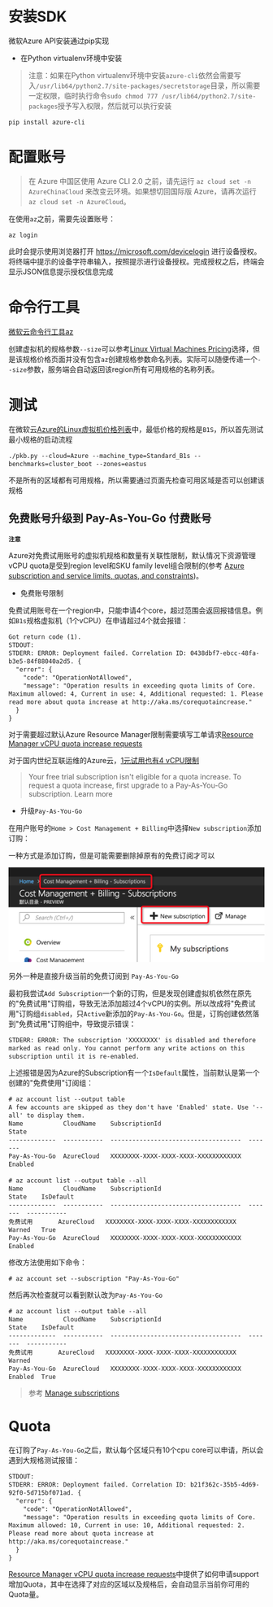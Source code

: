 

# 安装SDK

微软Azure API安装通过pip实现

* 在Python virtualenv环境中安装

> 注意：如果在Python virtualenv环境中安装`azure-cli`依然会需要写入`/usr/lib64/python2.7/site-packages/secretstorage`目录，所以需要一定权限，临时执行命令`sudo chmod 777 /usr/lib64/python2.7/site-packages`授予写入权限，然后就可以执行安装

```
pip install azure-cli
```

# 配置账号

> 在 Azure 中国区使用 Azure CLI 2.0 之前，请先运行 `az cloud set -n AzureChinaCloud` 来改变云环境。如果想切回国际版 Azure，请再次运行 `az cloud set -n AzureCloud`。

在使用`az`之前，需要先设置账号：

```
az login
```

此时会提示使用浏览器打开 https://microsoft.com/devicelogin 进行设备授权。将终端中提示的设备字符串输入，按照提示进行设备授权。完成授权之后，终端会显示JSON信息提示授权信息完成

# 命令行工具

[微软云命令行工具az](https://docs.microsoft.com/en-us/cli/azure/vm?view=azure-cli-latest#az-vm-create)

创建虚拟机的规格参数`--size`可以参考[Linux Virtual Machines Pricing](https://azure.microsoft.com/en-us/pricing/details/virtual-machines/linux/)选择，但是该规格价格页面并没有包含`az`创建规格参数命名列表。实际可以随便传递一个`--size`参数，服务端会自动返回该region所有可用规格的名称列表。

# 测试

在微软云[Azure的Linux虚拟机价格列表](https://azure.microsoft.com/en-us/pricing/details/virtual-machines/linux/)中，最低价格的规格是`B1S`，所以首先测试最小规格的启动流程

```
./pkb.py --cloud=Azure --machine_type=Standard_B1s --benchmarks=cluster_boot --zones=eastus
```

不是所有的区域都有可用规格，所以需要通过页面先检查可用区域是否可以创建该规格

## 免费账号升级到 Pay-As-You-Go 付费账号

**`注意`**

Azure对免费试用账号的虚拟机规格和数量有关联性限制，默认情况下资源管理vCPU quota是受到region level和SKU family level组合限制的(参考 [Azure subscription and service limits, quotas, and constraints](https://docs.microsoft.com/en-us/azure/azure-subscription-service-limits))。

* 免费账号限制

免费试用账号在一个region中，只能申请4个core，超过范围会返回报错信息。例如`B1s`规格虚拟机（1个vCPU）在申请超过4个就会报错：

```
Got return code (1).
STDOUT:
STDERR: ERROR: Deployment failed. Correlation ID: 0438dbf7-ebcc-48fa-b3e5-84f88040a2d5. {
  "error": {
    "code": "OperationNotAllowed",
    "message": "Operation results in exceeding quota limits of Core. Maximum allowed: 4, Current in use: 4, Additional requested: 1. Please read more about quota increase at http://aka.ms/corequotaincrease."
  }
}
```

对于需要超过默认Azure Resource Manager限制需要填写工单请求[Resource Manager vCPU quota increase requests](https://docs.microsoft.com/en-us/azure/azure-supportability/resource-manager-core-quotas-request)

对于国内世纪互联运维的Azure云，[1元试用也有4 vCPU限制](https://www.azure.cn/offers/ms-mc-azr-44p/)

> Your free trial subscription isn't eligible for a quota increase. To request a quota increase, first upgrade to a Pay-As-You-Go subscription. Learn more

* 升级`Pay-As-You-Go`

在用户账号的`Home > Cost Management + Billing`中选择`New subscription`添加订购：

一种方式是添加订购，但是可能需要删除掉原有的免费订阅才可以

![添加订购](../../../../img/performance/cloud/perfkit_benchmarker/azure/add_subscription.png)

另外一种是直接升级当前的免费订阅到 `Pay-As-You-Go`

最初我尝试`Add Subscription`一个新的订购，但是发现创建虚拟机依然在原先的"免费试用"订购组，导致无法添加超过4个vCPU的实例。所以改成将"免费试用"订购组`disabled`，只`Active`新添加的`Pay-As-You-Go`。但是，订购创建依然落到"免费试用"订购组中，导致提示错误：

```
STDERR: ERROR: The subscription 'XXXXXXXX' is disabled and therefore marked as read only. You cannot perform any write actions on this subscription until it is re-enabled.
```

上述报错是因为Azure的Subscription有一个`IsDefault`属性，当前默认是第一个创建的"免费使用"订阅组：

```
# az account list --output table
A few accounts are skipped as they don't have 'Enabled' state. Use '--all' to display them.
Name           CloudName    SubscriptionId                        State
-------------  -----------  ------------------------------------  -------
Pay-As-You-Go  AzureCloud   XXXXXXXX-XXXX-XXXX-XXXX-XXXXXXXXXXXX  Enabled

# az account list --output table --all
Name           CloudName    SubscriptionId                        State    IsDefault
-------------  -----------  ------------------------------------  -------  -----------
免费试用       AzureCloud   XXXXXXXX-XXXX-XXXX-XXXX-XXXXXXXXXXXX  Warned   True
Pay-As-You-Go  AzureCloud   XXXXXXXX-XXXX-XXXX-XXXX-XXXXXXXXXXXX  Enabled
```

修改方法使用如下命令：

```
# az account set --subscription "Pay-As-You-Go"
```

然后再次检查就可以看到默认改为`Pay-As-You-Go`

```
# az account list --output table --all
Name           CloudName    SubscriptionId                        State    IsDefault
-------------  -----------  ------------------------------------  -------  -----------
免费试用       AzureCloud   XXXXXXXX-XXXX-XXXX-XXXX-XXXXXXXXXXXX  Warned
Pay-As-You-Go  AzureCloud   XXXXXXXX-XXXX-XXXX-XXXX-XXXXXXXXXXXX  Enabled  True
```

> 参考 [Manage subscriptions](https://docs.microsoft.com/en-us/cli/azure/manage-azure-subscriptions-azure-cli?view=azure-cli-latest)

# Quota

在订购了`Pay-As-You-Go`之后，默认每个区域只有10个cpu core可以申请，所以会遇到大规格测试报错：

```
STDOUT:
STDERR: ERROR: Deployment failed. Correlation ID: b21f362c-35b5-4d69-92f0-5d715bf071ad. {
  "error": {
    "code": "OperationNotAllowed",
    "message": "Operation results in exceeding quota limits of Core. Maximum allowed: 10, Current in use: 10, Additional requested: 2. Please read more about quota increase at http://aka.ms/corequotaincrease."
  }
}
```

[Resource Manager vCPU quota increase requests](https://docs.microsoft.com/en-us/azure/azure-supportability/resource-manager-core-quotas-request)中提供了如何申请support增加Quota，其中在选择了对应的区域以及规格后，会自动显示当前你可用的Quota量。



